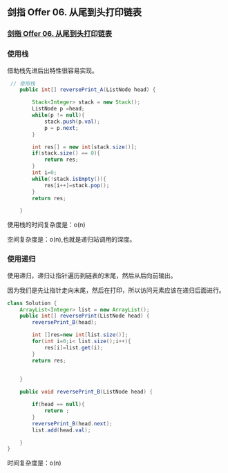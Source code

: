 ## 剑指 Offer 06. 从尾到头打印链表

### [剑指 Offer 06. 从尾到头打印链表](https://leetcode-cn.com/problems/cong-wei-dao-tou-da-yin-lian-biao-lcof/)

### 使用栈

借助栈先进后出特性很容易实现。

~~~ java
 // 使用栈
    public int[] reversePrint_A(ListNode head) {

        Stack<Integer> stack = new Stack();
        ListNode p =head;
        while(p != null){
            stack.push(p.val);
            p = p.next;
        }

        int res[] = new int[stack.size()];
        if(stack.size() == 0){
            return res;
        }
        int i=0;
        while(!stack.isEmpty()){
            res[i++]=stack.pop();
        }
        return res;

    }
~~~

使用栈的时间复杂度是：o(n)

空间复杂度是：o(n),也就是递归站调用的深度。

### 使用递归

使用递归，递归让指针遍历到链表的末尾，然后从后向前输出。

因为我们是先让指针走向末尾，然后在打印，所以访问元素应该在递归后面进行。

~~~ java
class Solution {
    ArrayList<Integer> list = new ArrayList();
    public int[] reversePrint(ListNode head) {
        reversePrint_B(head);

        int []res=new int[list.size()];
        for(int i=0;i< list.size();i++){
            res[i]=list.get(i);
        }
        return res;


    }
    
    public void reversePrint_B(ListNode head) {

        if(head == null){
            return ;
        }
        reversePrint_B(head.next);
        list.add(head.val);

    }
}
~~~

时间复杂度是：o(n)